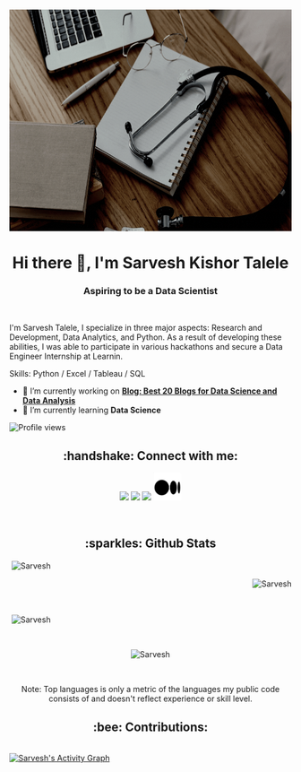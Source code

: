 
<p align="center">&nbsp;<img align="center" height="396" width="704" src="https://github.com/Wyverical/Wyverical/blob/main/Data%20Doctor.gif" /> </p> 


<h1 align="center"> Hi there 👋, I'm Sarvesh Kishor Talele </h1>
<h3 align="center"> Aspiring to be a Data Scientist </h3>

<br>

I'm Sarvesh Talele, I specialize in three major aspects: Research and Development, Data Analytics, and Python. As a result of developing these abilities, I was able to participate in various hackathons and secure a Data Engineer Internship at Learnin.

Skills: Python / Excel / Tableau / SQL

- 🔭 I’m currently working on **[Blog: Best 20 Blogs for Data Science and Data Analysis](https://wyverical.medium.com/best-20-blogs-for-data-science-and-data-analysis-c51d04358ec7)** 
- 🌱 I’m currently learning **Data Science** 

![Profile views](https://gpvc.arturio.dev/Wyverical)

<h2 align="center"> :handshake: Connect with me: </h2>

<p align="center">
  <a href = "https://www.linkedin.com/in/sarvesh-talele-320356196/"><img src="https://img.icons8.com/fluent/48/000000/linkedin.png"/></a>
  <a href = "https://www.instagram.com/wyverical/"><img src="https://img.icons8.com/fluent/48/000000/instagram-new.png"/></a>
  <a href = "https://www.youtube.com/channel/UCGaLw_Y4xxFp7Z4arQc9lrg"><img src="https://img.icons8.com/color/48/000000/youtube--v3.png"/></a>
  <a href = "https://wyverical.medium.com/"><img height="50" width="50"src="https://github.com/Wyverical/Wyverical/blob/main/medium.PNG"/></a>
</p>

<br>

<h2 align="center"> :sparkles: Github Stats </h2>
  


<p align="left">&nbsp;<img align="center" src="https://github-readme-stats.vercel.app/api?username=Wyverical&show_icons=true&count_private=true&theme=react&hide_border=true&bg_color=0D1117" alt="Sarvesh" /></p> 

<p align="right">&nbsp;<img align="center" src="https://github-readme-stats.vercel.app/api/top-langs/?username=Wyverical&langs_count=8&count_private=true&layout=compact&theme=react&hide_border=true&bg_color=0D1117" alt="Sarvesh" /></p> 

<br/>

<p align="left">&nbsp;<img align="center" src="https://github-readme-streak-stats.herokuapp.com/?user=Wyverical&theme=black-ice&hide_border=true&stroke=0000&background=060A0CD0" alt="Sarvesh" /></p> 

<br/>


<p align="center"> <img align="center" a href="https://github.com/ryo-ma/github-profile-trophy" target="blank"><img src="https://github-profile-trophy.vercel.app/?username=Wyverical&margin-w=30" alt="Sarvesh" /></a> </p>

<br/>

<p align="center"> Note: Top languages is only a metric of the languages my public code consists of and doesn't reflect experience or skill level. 
<br> </p>

<h2 align="center"> :bee: Contributions: </h2>

<br/>
<a href="https://github.com/Wyverical/github-readme-activity-graph"><img alt="Sarvesh's Activity Graph" src="https://activity-graph.herokuapp.com/graph?username=Wyverical&bg_color=0D1117&color=5BCDEC&line=5BCDEC&point=FFFFFF&hide_border=true" /></a>

<br/>
